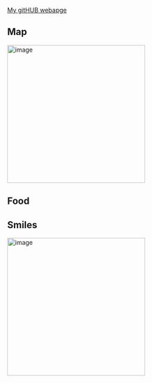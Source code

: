 
[My gitHUB webapge](https://github.com/Jebuhdah)


## Map
<img width="316" alt="image" src="https://github.com/user-attachments/assets/b0b4cf6a-2f32-44a7-aeac-4d5bae95cdbe" />

## Food


## Smiles
<img width="316" alt="image" src="https://github.com/user-attachments/assets/3f22aaa0-0500-4c72-9c02-914cfd901f6f" />


